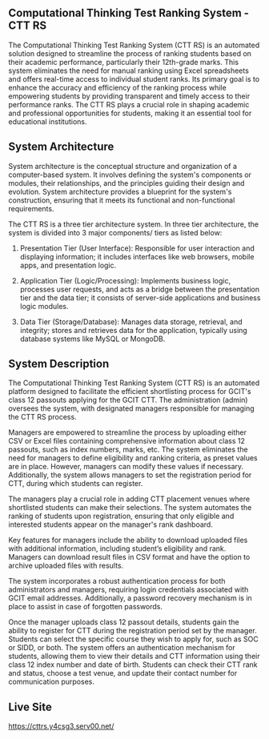 ## Computational Thinking Test Ranking System - CTT RS
The Computational Thinking Test Ranking System (CTT RS) is an automated solution designed to streamline the process of ranking students based on their academic performance, particularly their 12th-grade marks. This system eliminates the need for manual ranking using Excel spreadsheets and offers real-time access to individual student ranks. Its primary goal is to enhance the accuracy and efficiency of the ranking process while empowering students by providing transparent and timely access to their performance ranks. The CTT RS plays a crucial role in shaping academic and professional opportunities for students, making it an essential tool for educational institutions.

## System Architecture
System architecture is the conceptual structure and organization of a computer-based system. It involves defining the system's components or modules, their relationships, and the principles guiding their design and evolution. System architecture provides a blueprint for the system's construction, ensuring that it meets its functional and non-functional requirements.

 The CTT RS is a three tier architecture system. In three tier architecture, the system is divided into 3 major components/ tiers as listed below:

1. Presentation Tier (User Interface):
Responsible for user interaction and displaying information; it includes interfaces like web browsers, mobile apps, and presentation logic.

2. Application Tier (Logic/Processing):
Implements business logic, processes user requests, and acts as a bridge between the presentation tier and the data tier; it consists of server-side applications and business logic modules.

3. Data Tier (Storage/Database):
Manages data storage, retrieval, and integrity; stores and retrieves data for the application, typically using database systems like MySQL or MongoDB.

## System Description
The Computational Thinking Test Ranking System (CTT RS) is an automated platform designed to facilitate the efficient shortlisting process for GCIT's class 12 passouts applying for the GCIT CTT. The administration (admin) oversees the system, with designated managers responsible for managing the CTT RS process.

Managers are empowered to streamline the process by uploading either CSV or Excel files containing comprehensive information about class 12 passouts, such as index numbers, marks, etc. The system eliminates the need for managers to define eligibility and ranking criteria, as preset values are in place. However, managers can modify these values if necessary. Additionally, the system allows managers to set the registration period for CTT, during which students can register.

The managers play a crucial role in adding CTT placement venues where shortlisted students can make their selections. The system automates the ranking of students upon registration, ensuring that only eligible and interested students appear on the manager's rank dashboard.

Key features for managers include the ability to download uploaded files with additional information, including student’s eligibility and rank. Managers can download result files in CSV format and have the option to archive uploaded files with results.

The system incorporates a robust authentication process for both administrators and managers, requiring login credentials associated with GCIT email addresses. Additionally, a password recovery mechanism is in place to assist in case of forgotten passwords.

Once the manager uploads class 12 passout details, students gain the ability to register for CTT during the registration period set by the manager. Students can select the specific course they wish to apply for, such as SOC or SIDD, or both. The system offers an authentication mechanism for students, allowing them to view their details and CTT information using their class 12 index number and date of birth. Students can check their CTT rank and status, choose a test venue, and update their contact number for communication purposes.

## Live Site
https://cttrs.y4csg3.serv00.net/
